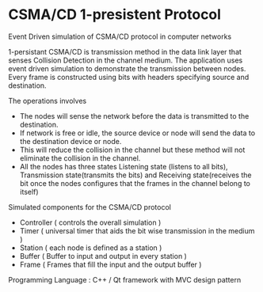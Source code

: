 # CSMA/CD 1-presistent Protocol
Event Driven simulation of CSMA/CD protocol in computer networks

1-persistant CSMA/CD is transmission method in the data link layer that senses Collision Detection in the channel medium. The application uses event driven simulation to demonstrate the transmission between nodes.
Every frame is constructed using bits with headers specifying source and destination.

The operations involves
- The nodes will sense the network before the data is transmitted to the destination. 
- If network is free or idle, the source device or node will send the data to the destination device or node. 
- This will reduce the collision in the channel but these method will not eliminate the collision in the channel.
- All the nodes has three states Listening state (listens to all bits), Transmission state(transmits the bits) and Receiving state(receives the bit once the nodes configures that the frames in the channel belong to itself)

Simulated components for the CSMA/CD protocol
- Controller ( controls the overall simulation )
- Timer ( universal timer that aids the bit wise transmission in the medium )
- Station ( each node is defined as a station )
- Buffer ( Buffer to input and output in every station )
- Frame ( Frames that fill the input and the output buffer )

Programming Language : C++ / Qt framework with MVC design pattern
